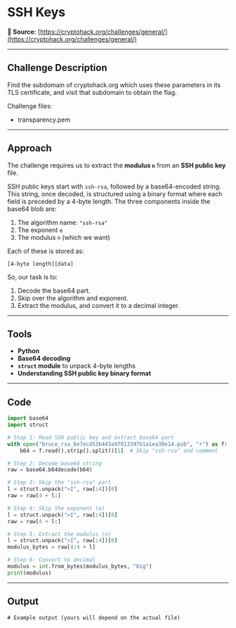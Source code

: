 
# SSH Keys

**🔗 Source:** [https://cryptohack.org/challenges/general/](https://cryptohack.org/challenges/general/)

---

## Challenge Description

Find the subdomain of cryptohack.org which uses these parameters in its TLS certificate, and visit that subdomain to obtain the flag.

Challenge files:
  - transparency.pem

---

## Approach

The challenge requires us to extract the **modulus `n`** from an **SSH public key** file.

SSH public keys start with `ssh-rsa`, followed by a base64-encoded string. This string, once decoded, is structured using a binary format where each field is preceded by a 4-byte length. The three components inside the base64 blob are:

1. The algorithm name: `"ssh-rsa"`
2. The exponent `e`
3. The modulus `n` (which we want)

Each of these is stored as:

```
[4-byte length][data]
```

So, our task is to:

1. Decode the base64 part.
2. Skip over the algorithm and exponent.
3. Extract the modulus, and convert it to a decimal integer.

---

## Tools

* **Python**
* **Base64 decoding**
* **`struct` module** to unpack 4-byte lengths
* **Understanding SSH public key binary format**

---

## Code

```python
import base64
import struct

# Step 1: Read SSH public key and extract base64 part
with open("bruce_rsa_6e7ecd53b443a97013397b1a1ea30e14.pub", "r") as f:
    b64 = f.read().strip().split()[1]  # Skip "ssh-rsa" and comment

# Step 2: Decode base64 string
raw = base64.b64decode(b64)

# Step 3: Skip the "ssh-rsa" part
l = struct.unpack(">I", raw[:4])[0]
raw = raw[4 + l:]

# Step 4: Skip the exponent (e)
l = struct.unpack(">I", raw[:4])[0]
raw = raw[4 + l:]

# Step 5: Extract the modulus (n)
l = struct.unpack(">I", raw[:4])[0]
modulus_bytes = raw[4:4 + l]

# Step 6: Convert to decimal
modulus = int.from_bytes(modulus_bytes, "big")
print(modulus)
```

---

## Output

```text
# Example output (yours will depend on the actual file)

```

